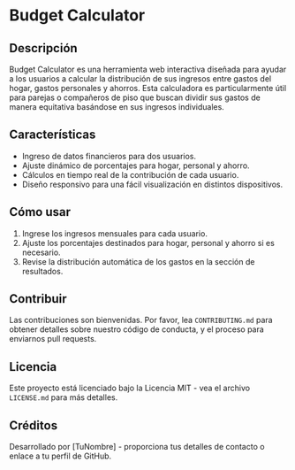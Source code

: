 # Budget Calculator

## Descripción
Budget Calculator es una herramienta web interactiva diseñada para ayudar a los usuarios a calcular la distribución de sus ingresos entre gastos del hogar, gastos personales y ahorros. Esta calculadora es particularmente útil para parejas o compañeros de piso que buscan dividir sus gastos de manera equitativa basándose en sus ingresos individuales.

## Características
- Ingreso de datos financieros para dos usuarios.
- Ajuste dinámico de porcentajes para hogar, personal y ahorro.
- Cálculos en tiempo real de la contribución de cada usuario.
- Diseño responsivo para una fácil visualización en distintos dispositivos.

## Cómo usar
1. Ingrese los ingresos mensuales para cada usuario.
2. Ajuste los porcentajes destinados para hogar, personal y ahorro si es necesario.
3. Revise la distribución automática de los gastos en la sección de resultados.

## Contribuir
Las contribuciones son bienvenidas. Por favor, lea `CONTRIBUTING.md` para obtener detalles sobre nuestro código de conducta, y el proceso para enviarnos pull requests.

## Licencia
Este proyecto está licenciado bajo la Licencia MIT - vea el archivo `LICENSE.md` para más detalles.

## Créditos
Desarrollado por [TuNombre] - proporciona tus detalles de contacto o enlace a tu perfil de GitHub.
